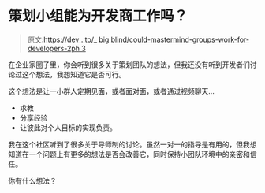 # 策划小组能为开发商工作吗？

> 原文:[https://dev . to/_ big blind/could-mastermind-groups-work-for-developers-2ph 3](https://dev.to/_bigblind/could-mastermind-groups-work-for-developers-2ph3)

在企业家圈子里，你会听到很多关于策划团队的想法，但我还没有听到开发者们讨论过这个想法，我想知道它是否可行。

这个想法是让一小群人定期见面，或者面对面，或者通过视频聊天...

*   求教
*   分享经验
*   让彼此对个人目标的实现负责。

我在这个社区听到了很多关于导师制的讨论。虽然一对一的指导是有用的，但我想知道在一个问题上有更多的想法是否会改善它，同时保持小团队环境中的亲密和信任。

你有什么想法？